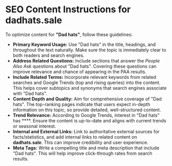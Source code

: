 # SEO Content Instructions for **dadhats.sale**

To optimize content for **"Dad hats"**, follow these guidelines:

-   **Primary Keyword Usage:** Use "Dad hats" in the title, headings, and throughout the text naturally. Make sure the topic is immediately clear to both readers and search engines.
-   **Address Related Questions:** Include sections that answer the _People Also Ask_ questions about "Dad hats". Covering these questions can improve relevance and chance of appearing in the PAA results.
-   **Include Related Terms:** Incorporate relevant keywords from related searches and Google Trends (top and rising queries) into the content. This helps cover subtopics and synonyms that search engines associate with "Dad hats".
-   **Content Depth and Quality:** Aim for comprehensive coverage of "Dad hats". The top-ranking pages indicate that users expect in-depth information on this topic, so provide detailed, well-structured content.
-   **Trend Relevance:** According to Google Trends, interest in "Dad hats" has ****. Ensure the content is up-to-date and aligns with current trends or seasonal interest.
-   **Internal and External Links:** Link to authoritative external sources for facts/statistics, and add internal links to related content on **dadhats.sale**. This can improve credibility and user experience.
-   **Meta Tags:** Write a compelling title and meta description that include "Dad hats". This will help improve click-through rates from search results.
